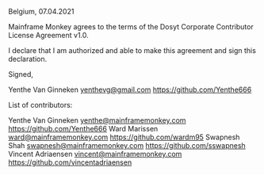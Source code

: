 Belgium, 07.04.2021

Mainframe Monkey agrees to the terms of the Dosyt Corporate Contributor License
Agreement v1.0.

I declare that I am authorized and able to make this agreement and sign this
declaration.

Signed, 

Yenthe Van Ginneken yenthevg@gmail.com https://github.com/Yenthe666

List of contributors:

Yenthe Van Ginneken yenthe@mainframemonkey.com https://github.com/Yenthe666
Ward Marissen ward@mainframemonkey.com https://github.com/wardm95
Swapnesh Shah swapnesh@mainframemonkey.com https://github.com/sswapnesh
Vincent Adriaensen vincent@mainframemonkey.com https://github.com/vincentadriaensen
